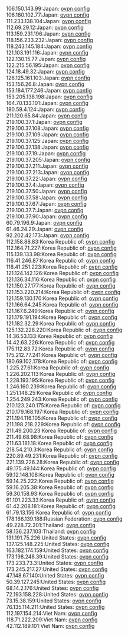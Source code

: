 106.150.143.99:Japan: [ovpn config](vpn/106_150_143_99.ovpn)  
106.180.102.77:Japan: [ovpn config](vpn/106_180_102_77.ovpn)  
111.233.138.104:Japan: [ovpn config](vpn/111_233_138_104.ovpn)  
112.69.29.12:Japan: [ovpn config](vpn/112_69_29_12.ovpn)  
113.159.231.196:Japan: [ovpn config](vpn/113_159_231_196.ovpn)  
118.156.233.232:Japan: [ovpn config](vpn/118_156_233_232.ovpn)  
118.243.145.184:Japan: [ovpn config](vpn/118_243_145_184.ovpn)  
121.103.191.116:Japan: [ovpn config](vpn/121_103_191_116.ovpn)  
122.130.15.77:Japan: [ovpn config](vpn/122_130_15_77.ovpn)  
122.215.56.195:Japan: [ovpn config](vpn/122_215_56_195.ovpn)  
124.18.49.32:Japan: [ovpn config](vpn/124_18_49_32.ovpn)  
126.125.161.103:Japan: [ovpn config](vpn/126_125_161_103.ovpn)  
153.156.26.8:Japan: [ovpn config](vpn/153_156_26_8.ovpn)  
153.184.177.246:Japan: [ovpn config](vpn/153_184_177_246.ovpn)  
153.205.138.198:Japan: [ovpn config](vpn/153_205_138_198.ovpn)  
164.70.133.101:Japan: [ovpn config](vpn/164_70_133_101.ovpn)  
180.59.4.124:Japan: [ovpn config](vpn/180_59_4_124.ovpn)  
211.120.65.84:Japan: [ovpn config](vpn/211_120_65_84.ovpn)  
219.100.37.1:Japan: [ovpn config](vpn/219_100_37_1.ovpn)  
219.100.37.108:Japan: [ovpn config](vpn/219_100_37_108.ovpn)  
219.100.37.109:Japan: [ovpn config](vpn/219_100_37_109.ovpn)  
219.100.37.125:Japan: [ovpn config](vpn/219_100_37_125.ovpn)  
219.100.37.138:Japan: [ovpn config](vpn/219_100_37_138.ovpn)  
219.100.37.19:Japan: [ovpn config](vpn/219_100_37_19.ovpn)  
219.100.37.205:Japan: [ovpn config](vpn/219_100_37_205.ovpn)  
219.100.37.211:Japan: [ovpn config](vpn/219_100_37_211.ovpn)  
219.100.37.213:Japan: [ovpn config](vpn/219_100_37_213.ovpn)  
219.100.37.22:Japan: [ovpn config](vpn/219_100_37_22.ovpn)  
219.100.37.4:Japan: [ovpn config](vpn/219_100_37_4.ovpn)  
219.100.37.50:Japan: [ovpn config](vpn/219_100_37_50.ovpn)  
219.100.37.58:Japan: [ovpn config](vpn/219_100_37_58.ovpn)  
219.100.37.67:Japan: [ovpn config](vpn/219_100_37_67.ovpn)  
219.100.37.7:Japan: [ovpn config](vpn/219_100_37_7.ovpn)  
219.100.37.90:Japan: [ovpn config](vpn/219_100_37_90.ovpn)  
60.79.196.9:Japan: [ovpn config](vpn/60_79_196_9.ovpn)  
61.46.24.29:Japan: [ovpn config](vpn/61_46_24_29.ovpn)  
92.202.42.173:Japan: [ovpn config](vpn/92_202_42_173.ovpn)  
112.158.88.83:Korea Republic of: [ovpn config](vpn/112_158_88_83.ovpn)  
112.164.71.227:Korea Republic of: [ovpn config](vpn/112_164_71_227.ovpn)  
115.139.133.98:Korea Republic of: [ovpn config](vpn/115_139_133_98.ovpn)  
116.41.246.87:Korea Republic of: [ovpn config](vpn/116_41_246_87.ovpn)  
118.41.251.223:Korea Republic of: [ovpn config](vpn/118_41_251_223.ovpn)  
121.124.142.126:Korea Republic of: [ovpn config](vpn/121_124_142_126.ovpn)  
121.136.34.116:Korea Republic of: [ovpn config](vpn/121_136_34_116.ovpn)  
121.150.27.177:Korea Republic of: [ovpn config](vpn/121_150_27_177.ovpn)  
121.153.220.214:Korea Republic of: [ovpn config](vpn/121_153_220_214.ovpn)  
121.159.130.170:Korea Republic of: [ovpn config](vpn/121_159_130_170.ovpn)  
121.166.64.245:Korea Republic of: [ovpn config](vpn/121_166_64_245.ovpn)  
121.167.6.249:Korea Republic of: [ovpn config](vpn/121_167_6_249.ovpn)  
121.179.191.194:Korea Republic of: [ovpn config](vpn/121_179_191_194.ovpn)  
121.182.32.29:Korea Republic of: [ovpn config](vpn/121_182_32_29.ovpn)  
125.132.228.220:Korea Republic of: [ovpn config](vpn/125_132_228_220.ovpn)  
14.36.53.133:Korea Republic of: [ovpn config](vpn/14_36_53_133.ovpn)  
14.42.63.226:Korea Republic of: [ovpn config](vpn/14_42_63_226.ovpn)  
175.112.83.72:Korea Republic of: [ovpn config](vpn/175_112_83_72.ovpn)  
175.212.77.241:Korea Republic of: [ovpn config](vpn/175_212_77_241.ovpn)  
180.69.102.178:Korea Republic of: [ovpn config](vpn/180_69_102_178.ovpn)  
1.225.27.61:Korea Republic of: [ovpn config](vpn/1_225_27_61.ovpn)  
1.226.202.113:Korea Republic of: [ovpn config](vpn/1_226_202_113.ovpn)  
1.228.193.195:Korea Republic of: [ovpn config](vpn/1_228_193_195.ovpn)  
1.246.160.239:Korea Republic of: [ovpn config](vpn/1_246_160_239.ovpn)  
1.251.148.25:Korea Republic of: [ovpn config](vpn/1_251_148_25.ovpn)  
1.254.249.243:Korea Republic of: [ovpn config](vpn/1_254_249_243.ovpn)  
210.123.240.175:Korea Republic of: [ovpn config](vpn/210_123_240_175.ovpn)  
210.179.168.197:Korea Republic of: [ovpn config](vpn/210_179_168_197.ovpn)  
211.194.116.105:Korea Republic of: [ovpn config](vpn/211_194_116_105.ovpn)  
211.198.218.229:Korea Republic of: [ovpn config](vpn/211_198_218_229.ovpn)  
211.49.200.23:Korea Republic of: [ovpn config](vpn/211_49_200_23.ovpn)  
211.49.68.98:Korea Republic of: [ovpn config](vpn/211_49_68_98.ovpn)  
211.63.181.18:Korea Republic of: [ovpn config](vpn/211_63_181_18.ovpn)  
218.54.210.3:Korea Republic of: [ovpn config](vpn/218_54_210_3.ovpn)  
220.89.49.231:Korea Republic of: [ovpn config](vpn/220_89_49_231.ovpn)  
221.139.226.28:Korea Republic of: [ovpn config](vpn/221_139_226_28.ovpn)  
49.175.49.144:Korea Republic of: [ovpn config](vpn/49_175_49_144.ovpn)  
59.12.148.108:Korea Republic of: [ovpn config](vpn/59_12_148_108.ovpn)  
59.14.25.222:Korea Republic of: [ovpn config](vpn/59_14_25_222.ovpn)  
59.16.205.38:Korea Republic of: [ovpn config](vpn/59_16_205_38.ovpn)  
59.30.158.93:Korea Republic of: [ovpn config](vpn/59_30_158_93.ovpn)  
61.101.223.33:Korea Republic of: [ovpn config](vpn/61_101_223_33.ovpn)  
61.42.208.181:Korea Republic of: [ovpn config](vpn/61_42_208_181.ovpn)  
61.79.13.156:Korea Republic of: [ovpn config](vpn/61_79_13_156.ovpn)  
178.166.139.188:Russian Federation: [ovpn config](vpn/178_166_139_188.ovpn)  
49.228.72.201:Thailand: [ovpn config](vpn/49_228_72_201.ovpn)  
58.136.237.103:Thailand: [ovpn config](vpn/58_136_237_103.ovpn)  
131.191.75.226:United States: [ovpn config](vpn/131_191_75_226.ovpn)  
137.125.148.225:United States: [ovpn config](vpn/137_125_148_225.ovpn)  
163.182.174.159:United States: [ovpn config](vpn/163_182_174_159.ovpn)  
173.198.248.39:United States: [ovpn config](vpn/173_198_248_39.ovpn)  
173.233.73.3:United States: [ovpn config](vpn/173_233_73_3.ovpn)  
173.245.217.27:United States: [ovpn config](vpn/173_245_217_27.ovpn)  
47.148.67.140:United States: [ovpn config](vpn/47_148_67_140.ovpn)  
50.39.127.245:United States: [ovpn config](vpn/50_39_127_245.ovpn)  
68.14.2.176:United States: [ovpn config](vpn/68_14_2_176.ovpn)  
72.193.158.228:United States: [ovpn config](vpn/72_193_158_228.ovpn)  
73.15.38.159:United States: [ovpn config](vpn/73_15_38_159.ovpn)  
76.135.114.211:United States: [ovpn config](vpn/76_135_114_211.ovpn)  
112.197.154.214:Viet Nam: [ovpn config](vpn/112_197_154_214.ovpn)  
118.71.222.209:Viet Nam: [ovpn config](vpn/118_71_222_209.ovpn)  
42.112.189.101:Viet Nam: [ovpn config](vpn/42_112_189_101.ovpn)  
